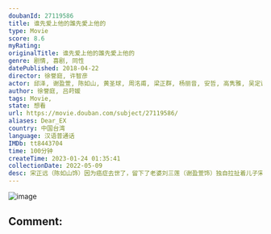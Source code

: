 ```yaml
---
doubanId: 27119586
title: 谁先爱上他的誰先愛上他的
type: Movie
score: 8.6
myRating: 
originalTitle: 谁先爱上他的誰先愛上他的
genre: 剧情, 喜剧, 同性
datePublished: 2018-04-22
director: 徐誉庭, 许智彦
actor: 邱泽, 谢盈萱, 陈如山, 黄圣球, 周洺甫, 梁正群, 杨丽音, 安哲, 高隽雅, 吴定谦, 刘黛莹, 钟欣凌, 万芳, 高爱伦, 范姜彦丰, 白痴公主
author: 徐誉庭, 吕莳媛
tags: Movie, 
state: 想看
url: https://movie.douban.com/subject/27119586/
aliases: Dear_EX
country: 中国台湾
language: 汉语普通话
IMDb: tt8443704
time: 100分钟
createTime: 2023-01-24 01:35:41
collectionDate: 2022-05-09
desc: 宋正远（陈如山饰）因为癌症去世了，留下了老婆刘三莲（谢盈萱饰）独自拉扯着儿子宋呈希（黄圣球饰）。让刘三莲无法原谅的是，宋正远人生的最后一段旅程是和一个名叫高裕杰（邱泽饰）的男人一起度过的。高裕...
---
```


![image](p2548181591.jpg)

Comment: 
---


